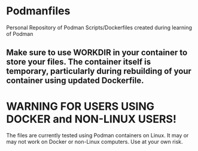 # Podmanfiles
Personal Repository of Podman Scripts/Dockerfiles created during learning of Podman

## Make sure to use **WORKDIR** in your container to store your files. The container itself is temporary, particularly during rebuilding of your container using updated Dockerfile.

# WARNING FOR USERS USING DOCKER and NON-LINUX USERS!
The files are currently tested using Podman containers on Linux. It may or may not work on Docker or non-Linux computers. Use at your own risk.

